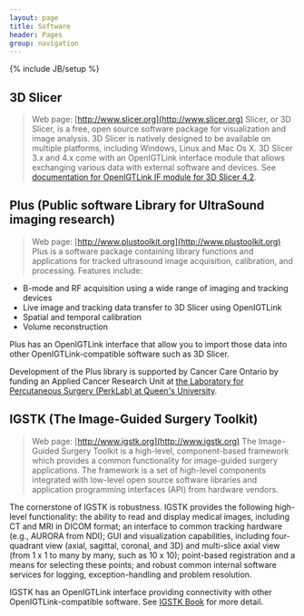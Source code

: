 ```yaml
---
layout: page
title: Software 
header: Pages
group: navigation
---
```

{% include JB/setup %}


## 3D Slicer
> Web page: [http://www.slicer.org](http://www.slicer.org)
Slicer, or 3D Slicer, is a free, open source software package for visualization and image analysis. 3D Slicer is natively designed to be available on multiple platforms, including Windows, Linux and Mac Os X. 3D Slicer 3.x and 4.x come with an OpenIGTLink interface module that allows exchanging various data with external software and devices. See [documentation for OpenIGTLink IF module for 3D Slicer 4.2](http://www.slicer.org/slicerWiki/index.php/Documentation/4.2/Modules/OpenIGTLinkIF).


## Plus (Public software Library for UltraSound imaging research) 
> Web page: [http://www.plustoolkit.org](http://www.plustoolkit.org)
Plus is a software package containing library functions and applications for tracked ultrasound image acquisition, calibration, and processing. Features include:

* B-mode and RF acquisition using a wide range of imaging and tracking devices
* Live image and tracking data transfer to 3D Slicer using OpenIGTLink
* Spatial and temporal calibration
* Volume reconstruction

Plus has an OpenIGTLink interface that allow you to import those data into other OpenIGTLink-compatible software such as 3D Slicer.

Development of the Plus library is supported by Cancer Care Ontario by funding an Applied Cancer Research Unit at [the Laboratory for Percutaneous Surgery (PerkLab) at Queen's University](http://perk.cs.queensu.ca).


## IGSTK (The Image-Guided Surgery Toolkit)
> Web page: [http://www.igstk.org](http://www.igstk.org)
The Image-Guided Surgery Toolkit is a high-level, component-based framework which provides a common functionality for image-guided surgery applications. The framework is a set of high-level components integrated with low-level open source software libraries and application programming interfaces (API) from hardware vendors.

The cornerstone of IGSTK is robustness. IGSTK provides the following high-level functionality: the ability to read and display medical images, including CT and MRI in DICOM format; an interface to common tracking hardware (e.g., AURORA from NDI); GUI and visualization capabilities, including four-quadrant view (axial, sagittal, coronal, and 3D) and multi-slice axial view (from 1 x 1 to many by many, such as 10 x 10); point-based registration and a means for selecting these points; and robust common internal software services for logging, exception-handling and problem resolution.

IGSTK has an OpenIGTLink interface providing connectivity with other OpenIGTLink-compatible software. See [IGSTK Book](http://igstk.org/IGSTK/img/IGSTKTheBookV2.pdf) for more detail.


